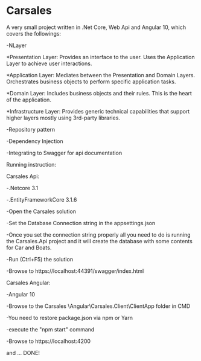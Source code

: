 # Carsales
A very small project written in .Net Core, Web Api and Angular 10, which covers the followings:

-NLayer 

*Presentation Layer: Provides an interface to the user. Uses the Application Layer to achieve user interactions.

*Application Layer: Mediates between the Presentation and Domain Layers. Orchestrates business objects to perform specific application tasks.

*Domain Layer: Includes business objects and their rules. This is the heart of the application.

*Infrastructure Layer: Provides generic technical capabilities that support higher layers mostly using 3rd-party libraries.

-Repository pattern

-Dependency Injection

-Integrating to Swagger for api documentation

Running instruction:

Carsales Api:

-.Netcore 3.1

-.EntityFrameworkCore 3.1.6

-Open the Carsales solution

-Set the Database Connection string in the appsettings.json

-Once you set the connection string properly all you need to do is running the Carsales.Api project and it will create the database with some contents for Car and Boats.

-Run (Ctrl+F5) the solution

-Browse to https://localhost:44391/swagger/index.html 

Carsales Angular:

-Angular 10

-Browse to the Carsales \Angular\Carsales.Client\ClientApp folder in CMD

-You need to restore package.json via npm or Yarn

-execute the "npm start" command

-Browse to https://localhost:4200

and ... DONE!
